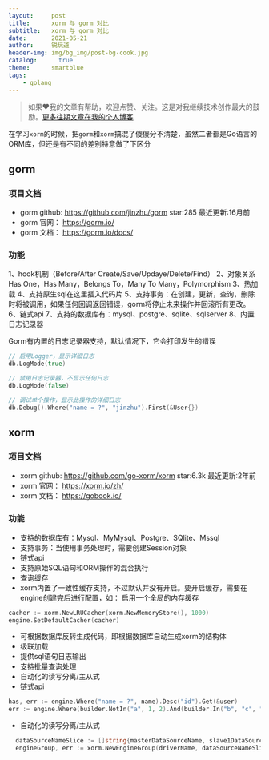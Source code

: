 ```yaml
---
layout:     post
title:      xorm 与 gorm 对比
subtitle:   xorm 与 gorm 对比
date:       2021-05-21
author:     锐玩道
header-img: img/bg_img/post-bg-cook.jpg
catalog:      true
theme:      smartblue
tags:
    - golang
---
```


> 如果❤️我的文章有帮助，欢迎点赞、关注。这是对我继续技术创作最大的鼓励。[更多往期文章在我的个人博客](https://coderdao.github.io/)

在学习`xorm`的时候，把`gorm`和`xorm`搞混了傻傻分不清楚，虽然二者都是Go语言的ORM库，但还是有不同的差别特意做了下区分

## gorm
### 项目文档
- gorm github: https://github.com/jinzhu/gorm  star:285 最近更新:16月前
- gorm 官网： https://gorm.io/
- gorm 文档： https://gorm.io/docs/

### 功能
1、hook机制（Before/After Create/Save/Updaye/Delete/Find）
2、对象关系Has One，Has Many，Belongs To，Many To Many，Polymorphism
3、热加载
4、支持原生sql在这里插入代码片
5、支持事务：在创建，更新，查询，删除时将被调用，如果任何回调返回错误，gorm将停止未来操作并回滚所有更改。
6、链式api
7、支持的数据库有：mysql、postgre、sqlite、sqlserver
8、内置日志记录器

Gorm有内置的日志记录器支持，默认情况下，它会打印发生的错误
```go
// 启用Logger，显示详细日志
db.LogMode(true)

// 禁用日志记录器，不显示任何日志
db.LogMode(false)

// 调试单个操作，显示此操作的详细日志
db.Debug().Where("name = ?", "jinzhu").First(&User{})
```


## xorm
### 项目文档
- xorm github: https://github.com/go-xorm/xorm  star:6.3k 最近更新:2年前
- xorm 官网： https://xorm.io/zh/
- xorm 文档： https://gobook.io/


### 功能
- 支持的数据库有：Mysql、MyMysql、Postgre、SQlite、Mssql
- 支持事务：当使用事务处理时，需要创建Session对象
- 链式api
- 支持原始SQL语句和ORM操作的混合执行
- 查询缓存
- xorm内置了一致性缓存支持，不过默认并没有开启。要开启缓存，需要在engine创建完后进行配置，如： 启用一个全局的内存缓存
```go
cacher := xorm.NewLRUCacher(xorm.NewMemoryStore(), 1000)
engine.SetDefaultCacher(cacher)
```
- 可根据数据库反转生成代码，即根据数据库自动生成xorm的结构体
- 级联加载
- 提供sql语句日志输出
- 支持批量查询处理
- 自动化的读写分离/主从式
- 链式api
```go
has, err := engine.Where("name = ?", name).Desc("id").Get(&user)
err := engine.Where(builder.NotIn("a", 1, 2).And(builder.In("b", "c", "d", "e"))).Find(&users)
```
- 自动化的读写分离/主从式
```go
  dataSourceNameSlice := []string{masterDataSourceName, slave1DataSourceName, slave2DataSourceName}
  engineGroup, err := xorm.NewEngineGroup(driverName, dataSourceNameSlice)
```